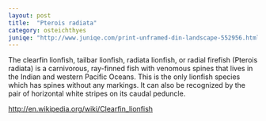```yaml
---
layout: post
title:  "Pterois radiata"
category: osteichthyes
juniqe: "http://www.juniqe.com/print-unframed-din-landscape-552956.html"
---
```


The clearfin lionfish, tailbar lionfish, radiata lionfish, or radial firefish (Pterois radiata) is a carnivorous, ray-finned fish with venomous spines that lives in the Indian and western Pacific Oceans. This is the only lionfish species which has spines without any markings. It can also be recognized by the pair of horizontal white stripes on its caudal peduncle.

<http://en.wikipedia.org/wiki/Clearfin_lionfish>
